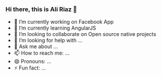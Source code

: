 ### Hi there, this is Ali Riaz 👋

- 🔭 I’m currently working on Facebook App
- 🌱 I’m currently learning AngularJS
- 👯 I’m looking to collaborate on Open source native projects
- 🤔 I’m looking for help with ...
- 💬 Ask me about ...
- 📫 How to reach me: ...
- 😄 Pronouns: ...
- ⚡ Fun fact: ...

